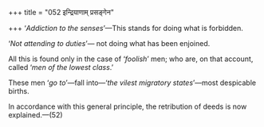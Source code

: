 +++
title = "052 इन्द्रियाणाम् प्रसङ्गेन"

+++
‘*Addiction to the senses*’—This stands for doing what is forbidden.

‘*Not attending to duties*’— not doing what has been enjoined.

All this is found only in the case of ‘*foolish*’ men; who are, on that
account, called ‘*men of the lowest class*.’

These men ‘*go to*’—fall into—‘*the vilest migratory states*’—most
despicable births.

In accordance with this general principle, the retribution of deeds is
now explained.—(52)


